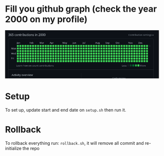 # Fill you github graph (check the year 2000 on my profile)

![demo](demo.png)

# Setup
To set up, update start and end date on `setup.sh` then run it.

# Rollback

To rollback everything run: `rollback.sh`, it will remove all commit and re-initialize the repo
